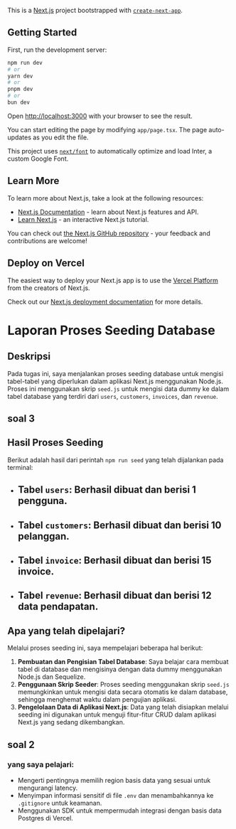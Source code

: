 This is a [Next.js](https://nextjs.org/) project bootstrapped with [`create-next-app`](https://github.com/vercel/next.js/tree/canary/packages/create-next-app).

## Getting Started

First, run the development server:

```bash
npm run dev
# or
yarn dev
# or
pnpm dev
# or
bun dev
```

Open [http://localhost:3000](http://localhost:3000) with your browser to see the result.

You can start editing the page by modifying `app/page.tsx`. The page auto-updates as you edit the file.

This project uses [`next/font`](https://nextjs.org/docs/basic-features/font-optimization) to automatically optimize and load Inter, a custom Google Font.

## Learn More

To learn more about Next.js, take a look at the following resources:

- [Next.js Documentation](https://nextjs.org/docs) - learn about Next.js features and API.
- [Learn Next.js](https://nextjs.org/learn) - an interactive Next.js tutorial.

You can check out [the Next.js GitHub repository](https://github.com/vercel/next.js/) - your feedback and contributions are welcome!

## Deploy on Vercel

The easiest way to deploy your Next.js app is to use the [Vercel Platform](https://vercel.com/new?utm_medium=default-template&filter=next.js&utm_source=create-next-app&utm_campaign=create-next-app-readme) from the creators of Next.js.

Check out our [Next.js deployment documentation](https://nextjs.org/docs/deployment) for more details.


# Laporan Proses Seeding Database

## Deskripsi
Pada tugas ini, saya menjalankan proses seeding database untuk mengisi tabel-tabel yang diperlukan dalam aplikasi Next.js menggunakan Node.js. Proses ini menggunakan skrip `seed.js` untuk mengisi data dummy ke dalam tabel database yang terdiri dari `users`, `customers`, `invoices`, dan `revenue`.


## soal 3
## Hasil Proses Seeding
Berikut adalah hasil dari perintah `npm run seed` yang telah dijalankan pada terminal:

- ## Tabel `users`: Berhasil dibuat dan berisi 1 pengguna.
- ## Tabel `customers`: Berhasil dibuat dan berisi 10 pelanggan.
- ## Tabel `invoice`: Berhasil dibuat dan berisi 15 invoice.
- ## Tabel `revenue`: Berhasil dibuat dan berisi 12 data pendapatan.


## Apa yang telah dipelajari?
Melalui proses seeding ini, saya mempelajari beberapa hal berikut:
1. **Pembuatan dan Pengisian Tabel Database**: Saya belajar cara membuat tabel di database dan mengisinya dengan data dummy menggunakan Node.js dan Sequelize.
2. **Penggunaan Skrip Seeder**: Proses seeding menggunakan skrip `seed.js` memungkinkan untuk mengisi data secara otomatis ke dalam database, sehingga menghemat waktu dalam pengujian aplikasi.
3. **Pengelolaan Data di Aplikasi Next.js**: Data yang telah disiapkan melalui seeding ini digunakan untuk menguji fitur-fitur CRUD dalam aplikasi Next.js yang sedang dikembangkan.

## soal 2

### yang saya pelajari:
- Mengerti pentingnya memilih region basis data yang sesuai untuk mengurangi latency.
- Menyimpan informasi sensitif di file `.env` dan menambahkannya ke `.gitignore` untuk keamanan.
- Menggunakan SDK untuk mempermudah integrasi dengan basis data Postgres di Vercel.


